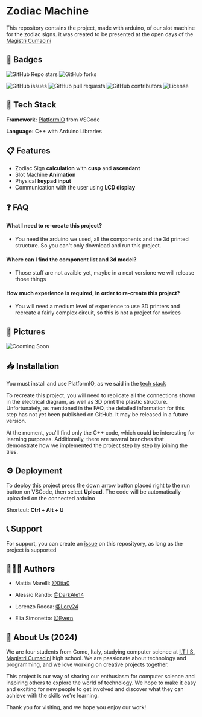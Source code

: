 # Zodiac Machine

This repository contains the project, made with arduino, of our slot machine for the zodiac signs. it was created to be presented at the open days of the [Magistri Cumacini](https://www.magistricumacini.edu.it/)
## 🔰 Badges

![GitHub Repo stars](https://img.shields.io/github/stars/0tia0/Zodiac-Machine?style=social) ![GitHub forks](https://img.shields.io/github/forks/0tia0/Zodiac-Machine?style=social)  

![GitHub issues](https://img.shields.io/github/issues/0tia0/Zodiac-Machine) ![GitHub pull requests](https://img.shields.io/github/issues-pr/0tia0/Zodiac-Machine) ![GitHub contributors](https://img.shields.io/github/contributors/0tia0/Zodiac-Machine) ![License](https://img.shields.io/github/license/0tia0/Zodiac-Machine)  
## 👾 Tech Stack

**Framework:** [PlatformIO](https://platformio.org/) from VSCode

**Language:** C++ with Arduino Libraries


## 📋 Features

- Zodiac Sign **calculation** with **cusp** and **ascendant**
- Slot Machine **Animation**
- Physical **keypad input**
- Communication with the user using **LCD display**


## ❓ FAQ

#### What I need to re-create this project?

- You need the arduino we used, all the components and the 3d printed structure. So you can't only download and run this project.

#### Where can I find the component list and 3d model?

- Those stuff are not avaible yet, maybe in a next versione we will release those things

#### How much experience is required, in order to re-create this project?

- You will need a medium level of experience to use 3D printers and recreate a fairly complex circuit, so this is not a project for novices


## 📸 Pictures

![Cooming Soon](https://via.placeholder.com/468x300?text=Coming+Soon+-+After+Open+Days)


## 📥 Installation

You must install and use PlatformIO, as we said in the [tech stack](https://github.com/0tia0/Zodiac-Machine?tab=readme-ov-file#-tech-stack)

To recreate this project, you will need to replicate all the connections shown in the electrical diagram, as well as 3D print the plastic structure. Unfortunately, as mentioned in the FAQ, the detailed information for this step has not yet been published on GitHub. It may be released in a future version.

At the moment, you'll find only the C++ code, which could be interesting for learning purposes. Additionally, there are several branches that demonstrate how we implemented the project step by step by joining the tiles.
## ⚙️ Deployment

To deploy this project press the down arrow button placed right to the run button on VSCode, then select **Upload**. The code will be automatically uploaded on the connected arduino

Shortcut: **Ctrl + Alt + U**


## 📞 Support

For support, you can create an [issue](https://github.com/0tia0/Zodiac-Machine/issues) on this reposityory, as long as the project is supported
## 👨🏻‍💻 Authors

- Mattia Marelli: [@0tia0](https://www.github.com/0tia0)

- Alessio Randò: [@DarkAle14](https://www.github.com/DarkAle14)

- Lorenzo Rocca: [@Lory24](https://www.github.com/lory24)

- Elia Simonetto: [@Evern](https://www.github.com/Evern0)


## 🚀 About Us (2024)

We are four students from Como, Italy, studying computer science at [I.T.I.S. Magistri Cumacini](https://www.magistricumacini.edu.it/) high school. We are passionate about technology and programming, and we love working on creative projects together.

This project is our way of sharing our enthusiasm for computer science and inspiring others to explore the world of technology. We hope to make it easy and exciting for new people to get involved and discover what they can achieve with the skills we’re learning.

Thank you for visiting, and we hope you enjoy our work!
